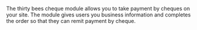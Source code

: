 The thirty bees cheque module allows you to take payment by cheques on your site. The module gives users you business information and completes the order so that they can remit payment by cheque.